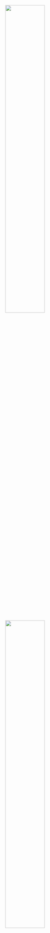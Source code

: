 <p align="center">
    <img src="https://github.com/EstrellaXD/Auto_Bangumi/blob/main/image/auto_bangumi_v2.png#gh-light-mode-only" width=50%/>
    <img src="https://github.com/EstrellaXD/Auto_Bangumi/blob/main/image/auto_bangumi_icon_v2-dark.png#gh-dark-mode-only" width=50%/>
</p>
<p align="center">
    <img title="docker build version" src="https://img.shields.io/docker/v/estrellaxd/auto_bangumi" alt="">
    <img title="release date" src="https://img.shields.io/github/release-date/estrellaxd/auto_bangumi" alt="">
    <img title="docker pull" src="https://img.shields.io/docker/pulls/estrellaxd/auto_bangumi" alt="">
</p>


# 项目说明
<p align="center">
    <img title="mikan project" src="https://mikanani.me/images/mikan-pic.png" alt="" width="10%">
    <img title="qbittorrent" src="https://upload.wikimedia.org/wikipedia/commons/thumb/6/66/New_qBittorrent_Logo.svg/600px-New_qBittorrent_Logo.svg.png" width="10%">
</p>

本项目是基于 [Mikan Project](https://mikanani.me)、[qBittorrent](https://qbittorrent.org) 的全自动追番整理下载工具。只需要在 [Mikan Project](https://mikanani.me) 上订阅番剧，就可以全自动追番。并且整理完成的名称和目录可以直接被 [Plex]()、[Jellyfin]() 等媒体库软件识别，无需二次刮削。

基于 [infuse]() 与 [Plex]() 的效果如下：

<img title="plex" src="https://github.com/EstrellaXD/Auto_Bangumi/blob/main/image/截屏2022-05-23%2020.47.39.png" alt="" width=50%><img title="infuse" src="https://github.com/EstrellaXD/Auto_Bangumi/blob/main/image/截屏2022-05-23%2020.48.02.png" alt="" width=50%>

## 相关文档和群组

- [AutoBangumi V2 简易说明](https://www.craft.do/s/4viN6M3tBqigLp)
- 更新推送：[Telegram Channel](https://t.me/autobangumi_update)
- Bug 反馈群：[Telegram](t.me/autobangumi)

# 部署说明
1. 安装 qBittorrent:
    
2. 用 Docker 部署 `AutoBangumi` :

```other
docker run -d \
	--name=AutoBangumi \
	-e TZ=Asia/Shanghai \ #optional
	-e TIME=1800 \ #optional
	-e HOST=localhost:8080 \ #optional
	-e USER=admin \ #optional
	-e PASSWORD=adminadmin \ #optional
	-e METHOD=pn \ #optional
	-e GROUP=True \ #optional
	-e DOWNLOAD_PATH=/path/downloads \
	-e RSS=<YOUR RSS ADDRESS> \
	--network=host \
	--restart unless-stopped \
 	estrellaxd/auto_bangumi:latest
```
### 参数说明

| 环境变量            | 作用                  | 参数               |
| --------------- | ------------------- | ---------------- |
| `TZ`            | 时区                  | `Asia/Shanghai`  |
| `TIME`          | 间隔时间                | `1800`           |
| `HOST`          | qBittorrent 的地址和端口号 | `localhost:8080` |
| `USER`          | qBittorrent 的用户名    | `admin`          |
| `PASSWORD`      | qBittorrent 的密码     | `adminadmin`     |
| `METHOD`        | 重命名方法               | `pn`             |
| `GROUP_TAG`     | 是否在下载规则中添加组名        | `False`          |
| `DOWNLOAD_PATH` | qBittorrent 中的下载路径  | 必填项              |
| `RSS`           | RSS 订阅地址            | 必填项              |

- `TIME` : 程序运行的间隔时间，默认为 `1800` 也就是 30 分钟，如果更新时间要求比较高可以适当降低该值。
- `HOST`, `USER`, `PASSWORD`: qBittorrent 的地址，用户名，密码。
- `METHOD`: 重命名规则
  - `pn`: Pure Name 模式，去掉所有字幕组以及番剧额外信息，只保留名称、季度和集数。
  - `normal`: 正常模式，仅重命名会影响搜刮的非正常字符。
- `GROUP_TAG`: 开启后自动在自动下载规则中创建组名，方便管理。
- `DOWNLOAD_PATH`: qBittorrent 的下载地址。
- `RSS`: Mikan Project 的个人 RSS 订阅链接

3. 检查 Docker 运行日志，出现：

```other
[2022-05-20 12:47:47]  RSS Already exists.
[2022-05-20 12:47:47]  add Summer Time Rendering 
[2022-05-20 12:47:47]  add Paripi Koumei 
[2022-05-20 12:47:47]  add Tomodachi Game 
[2022-05-20 12:47:47]  add Tate no Yuusha no Nariagari S02
[2022-05-20 12:47:47]  add Shijou Saikyou no Daimaou 
[2022-05-20 12:47:47]  add Yuusha, Yamemasu 
[2022-05-20 12:47:47]  add Aharen-san wa Hakarenai 
[2022-05-20 12:47:47]  add Kawaii dake ja Nai Shikimori-san 
[2022-05-20 12:47:47]  add Kakkou no Iinazuke 
[2022-05-20 12:47:47]  add SPYxFAMILY 
[2022-05-20 12:47:47]  add Love Live S02
[2022-05-20 12:47:47]  add BUILD-DIVIDE 
[2022-05-20 12:47:47]  add Machikado Mazoku:-choume 
[2022-05-20 12:47:47]  add CUE! 
[2022-05-20 12:47:47]  add Kaguya-sama wa Kokurasetai S03
[2022-05-20 12:47:47]  add Shokei Shoujo no Virgin Road 
[2022-05-20 12:47:47]  add Kakkou no Iikagen 
[2022-05-20 12:47:47]  Start adding rules.
[2022-05-20 12:47:47]  Finished.
[2022-05-20 12:47:47]  已完成对0个文件的检查
[2022-05-20 12:47:47]  已对其中0个文件进行重命名
[2022-05-20 12:47:47]  完成
```

说明运行成功。之后可以检查 qb 中是否建立自动下载规则。

4. 安装媒体库软件

# 声明
本项目的自动改名规则根据 [miracleyoo/anime_renamer](https://github.com/miracleyoo/anime_renamer) 项目
